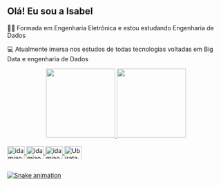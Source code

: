 
## Olá! Eu sou a Isabel 

👩‍💻 Formada em Engenharia Eletrônica e estou estudando Engenharia de Dados

💻 Atualmente imersa nos estudos de todas tecnologias voltadas em Big Data e engenharia de Dados

<div align="center">
  <a href="https://github.com/idamiao">
  <img height="160em" src="https://github-readme-stats.vercel.app/api?username=idamiao&show_icons=true&theme=radical&include_all_commits=true&count_private=true"/>
  <img height="160em" src="https://github-readme-stats.vercel.app/api/top-langs/?username=idamiao&layout=compact&langs_count=7&theme=radical"/>

</div>

<div style="display: inline_block"><br>
  <img align="center" alt="idamiao-Py" height="30" width="40" src="https://cdn.jsdelivr.net/gh/devicons/devicon/icons/python/python-original.svg" />
  
  <img align="center" alt="idamiao-AWS" height="30" width="40" src="https://cdn.jsdelivr.net/gh/devicons/devicon/icons/amazonwebservices/amazonwebservices-original.svg" />
  <img align="center" alt="idamiao-GC" height="30" width="40" src="https://cdn.jsdelivr.net/gh/devicons/devicon/icons/postgresql/postgresql-original-wordmark.svg" />
 
  <img align="center" alt="Ubiratan-Numpy" height="30" width="40"  src="https://cdn.jsdelivr.net/gh/devicons/devicon/icons/numpy/numpy-original.svg" />
          
</div>

##

<div> 
 
  ![Snake animation](https://github.com/ubiratan-motta/ubiratan-motta/blob/output/github-contribution-grid-snake.svg)
 
</div>
